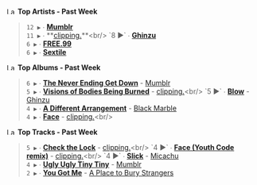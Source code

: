 <!--START_LASTFM_ARTISTS:{"period": "7day", "rows": 5}-->
<a href="https://last.fm" target="_blank"><img src="https://user-images.githubusercontent.com/17434202/215290617-e793598d-d7c9-428f-9975-156db1ba89cc.svg" alt="Last.fm Logo" width="18" height="13"/></a> **Top Artists - Past Week**

> `12 ▶️` ∙ **[Mumblr](https://www.last.fm/music/Mumblr)**<br/>
> `11 ▶️` ∙ **[clipping.](https://www.last.fm/music/clipping.)**<br/>
> `8 ▶️` ∙ **[Ghinzu](https://www.last.fm/music/Ghinzu)**<br/>
> `6 ▶️` ∙ **[FREE.99](https://www.last.fm/music/FREE.99)**<br/>
> `6 ▶️` ∙ **[Sextile](https://www.last.fm/music/Sextile)**<br/>
<!--END_LASTFM_ARTISTS-->

<!--START_LASTFM_ALBUMS:{"period": "7day", "rows": 5}-->
<a href="https://last.fm" target="_blank"><img src="https://user-images.githubusercontent.com/17434202/215290617-e793598d-d7c9-428f-9975-156db1ba89cc.svg" alt="Last.fm Logo" width="18" height="13"/></a> **Top Albums - Past Week**

> `6 ▶️` ∙ **[The Never Ending Get Down](https://www.last.fm/music/Mumblr/The+Never+Ending+Get+Down)** - [Mumblr](https://www.last.fm/music/Mumblr)<br/>
> `5 ▶️` ∙ **[Visions of Bodies Being Burned](https://www.last.fm/music/clipping./Visions+of+Bodies+Being+Burned)** - [clipping.](https://www.last.fm/music/clipping.)<br/>
> `5 ▶️` ∙ **[Blow](https://www.last.fm/music/Ghinzu/Blow)** - [Ghinzu](https://www.last.fm/music/Ghinzu)<br/>
> `4 ▶️` ∙ **[A Different Arrangement](https://www.last.fm/music/Black+Marble/A+Different+Arrangement)** - [Black Marble](https://www.last.fm/music/Black+Marble)<br/>
> `4 ▶️` ∙ **[Face](https://www.last.fm/music/clipping./Face)** - [clipping.](https://www.last.fm/music/clipping.)<br/>
<!--END_LASTFM_ALBUMS-->

<!--START_LASTFM_TRACKS:{"period": "7day", "rows": 5}-->
<a href="https://last.fm" target="_blank"><img src="https://user-images.githubusercontent.com/17434202/215290617-e793598d-d7c9-428f-9975-156db1ba89cc.svg" alt="Last.fm Logo" width="18" height="13"/></a> **Top Tracks - Past Week**

> `5 ▶️` ∙ **[Check the Lock](https://www.last.fm/music/clipping./_/Check+the+Lock)** - [clipping.](https://www.last.fm/music/clipping.)<br/>
> `4 ▶️` ∙ **[Face (Youth Code remix)](https://www.last.fm/music/clipping./_/Face+(Youth+Code+remix))** - [clipping.](https://www.last.fm/music/clipping.)<br/>
> `4 ▶️` ∙ **[Slick](https://www.last.fm/music/Micachu/_/Slick)** - [Micachu](https://www.last.fm/music/Micachu)<br/>
> `4 ▶️` ∙ **[Ugly Ugly Tiny Tiny](https://www.last.fm/music/Mumblr/_/Ugly+Ugly+Tiny+Tiny)** - [Mumblr](https://www.last.fm/music/Mumblr)<br/>
> `2 ▶️` ∙ **[You Got Me](https://www.last.fm/music/A+Place+to+Bury+Strangers/_/You+Got+Me)** - [A Place to Bury Strangers](https://www.last.fm/music/A+Place+to+Bury+Strangers)<br/>
<!--END_LASTFM_TRACKS-->